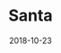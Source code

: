 ---
title: Santa
date: '2018-10-23'
thumb_image: images/mar-3yo/santa.jpg
thumb_image_alt: Santa
image: images/mar-3yo/santa.jpg
image_alt: Santa
template: project
---	